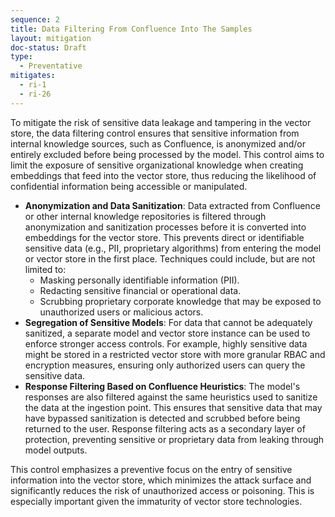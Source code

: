 ```yaml
---
sequence: 2
title: Data Filtering From Confluence Into The Samples
layout: mitigation
doc-status: Draft
type:
  - Preventative
mitigates:
  - ri-1
  - ri-26
---
```


To mitigate the risk of sensitive data leakage and tampering in the vector store, the data filtering control ensures that sensitive information from internal knowledge sources, such as Confluence, is anonymized and/or entirely excluded before being processed by the model. This control aims to limit the exposure of sensitive organizational knowledge when creating embeddings that feed into the vector store, thus reducing the likelihood of confidential information being accessible or manipulated.

- **Anonymization and Data Sanitization**: Data extracted from Confluence or other internal knowledge repositories is filtered through anonymization and sanitization processes before it is converted into embeddings for the vector store. This prevents direct or identifiable sensitive data (e.g., PII, proprietary algorithms) from entering the model or vector store in the first place. Techniques could include, but are not limited to:
  - Masking personally identifiable information (PII).
  - Redacting sensitive financial or operational data.
  - Scrubbing proprietary corporate knowledge that may be exposed to unauthorized users or malicious actors.
- **Segregation of Sensitive Models**: For data that cannot be adequately sanitized, a separate model and vector store instance can be used to enforce stronger access controls. For example, highly sensitive data might be stored in a restricted vector store with more granular RBAC and encryption measures, ensuring only authorized users can query the sensitive data.
- **Response Filtering Based on Confluence Heuristics**: The model's responses are also filtered against the same heuristics used to sanitize the data at the ingestion point. This ensures that sensitive data that may have bypassed sanitization is detected and scrubbed before being returned to the user. Response filtering acts as a secondary layer of protection, preventing sensitive or proprietary data from leaking through model outputs.

This control emphasizes a preventive focus on the entry of sensitive information into the vector store, which minimizes the attack surface and significantly reduces the risk of unauthorized access or poisoning. This is especially important given the immaturity of vector store technologies.

